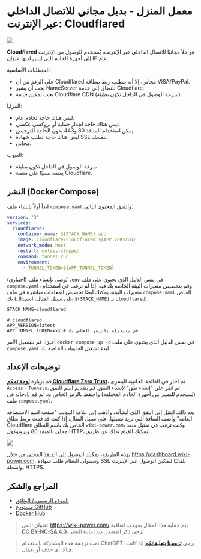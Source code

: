# معمل المنزل - بديل مجاني للاتصال الداخلي عبر الإنترنت: Cloudflared

![](https://img.wiki-power.com/d/wiki-media/img/20230416143051.png)

**Cloudflared** هو حلاً مجانيًا للاتصال الداخلي عبر الإنترنت، يُستخدم للوصول من الإنترنت إلى أجهزة الخادم التي ليس لديها عنوان IP عام.

المتطلبات الأساسية:

- على الرغم من أن Cloudflared مجاني، إلا أنه يتطلب ربط ببطاقة VISA/PayPal.
- يجب أن يشير NameServer للنطاق إلى خدمة Cloudflare.
- يجب تمكين خدمة Cloudflare CDN (سرعة الوصول في الداخل تكون بطيئة).

المزايا:

- ليس هناك حاجة لخادم عام.
- ليس هناك حاجة لجدار حماية أو بروكسي عكسي.
- يمكن استخدام المنافذ 80 و443 بدون الحاجة للترخيص.
- ليس هناك حاجة لطلب شهادة SSL بنفسك.
- مجاني.

العيوب:

- سرعة الوصول في الداخل تكون بطيئة.
- يعتمد نسبيًا على منصة Cloudflare.

## النشر (Docker Compose)

ابدأ أولاً بإنشاء ملف `compose.yaml` والصق المحتوى التالي:

```yaml title="compose.yaml"
version: "3"
services:
  cloudflared:
    container_name: ${STACK_NAME}_app
    image: cloudflare/cloudflared:${APP_VERSION}
    network_mode: host
    restart: unless-stopped
    command: tunnel run
    environment:
      - TUNNEL_TOKEN=${APP_TUNNEL_TOKEN}
```

(اختياري) يُوصى بإنشاء ملف `.env` في نفس الدليل الذي يحتوي على ملف `compose.yaml`، وقم بتخصيص متغيرات البيئة الخاصة بك فيه. إذا لم ترغب في استخدام متغيرات البيئة، يمكنك أيضًا تخصيص المعلمات مباشرة في ملف `compose.yaml` الخاص بك (على سبيل المثال، استبدال `${STACK_NAME}` بـ `cloudflared`).

```dotenv title=".env"
STACK_NAME=cloudflared

# cloudflared
APP_VERSION=latest
APP_TUNNEL_TOKEN=xxx # قم بتبديله بالرمز الخاص بك
```

أخيرًا، قم بتشغيل الأمر `docker compose up -d` في نفس الدليل الذي يحتوي على ملف `compose.yaml` لبدء تشغيل الحاويات الخاصة بك.

## توضيحات الإعداد

قم بزيارة [**لوحة تحكم Cloudflare Zero Trust**](https://one.dash.cloudflare.com/)، ثم اختر في القائمة الجانبية اليسرى `Access` - `Tunnels`، ثم انقر على "إنشاء نفق" لإنشاء النفق. قم بتقديم اسم للنفق (يُستخدم للتمييز بين أجهزة الخادم المختلفة) واحتفظ بالرمز الخاص به، ثم قم بإدخاله في ملف `compose.yaml`.

بعد ذلك، انتقل إلى النفق الذي أنشأته، واذهب إلى علامة التبويب "صفحة اسم الاستضافة العامة" وأضف المنافذ التي تريد تمثيلها. على سبيل المثال، إذا كنت قد قمت بربط نطاق Cloudflare الخاص بك باسم النطاق `wiki-power.com`، وكنت ترغب في تمثيل منفذ محلي بالمنفذ 80 وبروتوكول HTTP، يمكنك القيام بذلك عن طريق:

![](https://img.wiki-power.com/d/wiki-media/img/20230416183438.png)

بهذه الطريقة، يمكنك الوصول إلى المنفذ المحلي من خلال <https://dashboard.wiki-power.com>، وسيتولى النظام طلب شهادة SSL تلقائيًا لتمكين الوصول عبر الإنترنت بواسطة HTTPS.

## المراجع والشكر

- [الموقع الرسمي / الوثائق](https://developers.cloudflare.com/cloudflare-one/connections/connect-apps/)
- [مستودع GitHub](https://github.com/cloudflare/cloudflared)
- [Docker Hub](https://hub.docker.com/r/cloudflare/cloudflared)

> عنوان النص: <https://wiki-power.com/>
> يتم حماية هذا المقال بموجب اتفاقية [CC BY-NC-SA 4.0](https://creativecommons.org/licenses/by/4.0/deed.zh)، يُرجى ذكر المصدر عند إعادة النشر.

> تمت ترجمة هذه المشاركة باستخدام ChatGPT، يرجى [**تزويدنا بتعليقاتكم**](https://github.com/linyuxuanlin/Wiki_MkDocs/issues/new) إذا كانت هناك أي حذف أو إهمال.